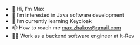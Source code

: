 - 👋 Hi, I’m Max
- 👀 I’m interested in Java software development
- 🌱 I’m currently learning Keycloak
- 📫 How to reach me max.zhakov@gmail.com
- 👨‍💻 Work as a backend software engineer at It-Rev

<!---
cme2me/cme2me is a ✨ special ✨ repository because its `README.md` (this file) appears on your GitHub profile.
You can click the Preview link to take a look at your changes.
--->
